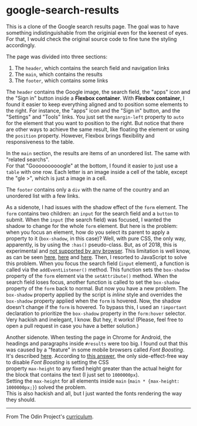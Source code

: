 # google-search-results

This is a clone of the Google search results page. The goal was to have something indistinguishable from the originial even for the keenest of eyes. For that, I would check the original source code to fine tune the styling accordingly.  

The page was divided into three sections:

1. The `header`, which contains the search field and navigation links
2. The `main`, which contains the results
3. The `footer`, which contains some links

The `header` contains the Google image, the search field, the "apps" icon and the
"Sign in" button inside a **Flexbox container**. With **Flexbox container**, I found it easier to keep everything aligned and to position some elements to the 
right. For instance, the "apps" icon and the "Sign in" button, and the "Settings"
and "Tools" links. You just set the `margin-left` property to `auto` for the
element that you want to position to the right. But notice that there are other ways
to achieve the same result, like floating the element or using
the `position` property. However, Flexbox brings flexibility and responsiveness to the table.

In the `main` section, the results are items of an unordered list. The same with "related searchs".  
For that "Goooooooooogle" at the bottom, I found it
easier to just use a `table` with one row. Each letter is an
image inside a cell of the table, except the "gle >", which is just a image
in a cell.

The `footer` contains only a `div` with the name of the country and an unordered list with
a few links.

As a sidenote, I had issues with the shadow effect of the `form`
element. The `form` contains two children: an `input` for the search field and a
`button` to submit. When the `input` (the search field) was focused, I wanted the
shadow to change for the whole `form` element. But here is the problem: when you
focus an element, how do you select its parent to apply a property to it
(`box-shadow`, in this case)? Well, with pure CSS, the only way, apparently, is
by using the `:has()` pseudo-class. But, as of 2018, this is experimental and [not
supported by any browser](https://caniuse.com/#feat=css-has). This limitation is
well know, as can be seen [here](https://stackoverflow.com/questions/2212583/affecting-parent-element-of-focusd-element-pure-csshtml-preferred#2212935), [here](https://stackoverflow.com/questions/1014861/is-there-a-css-parent-selector?noredirect=1&lq=1) and [here](https://en.wikipedia.org/wiki/Cascading_Style_Sheets#Limitations). Then, I resorted to JavaScript to solve this problem. When you focus the search field (`input` element), a function is called via the `addEventListener()` method. This function sets the `box-shadow` property of the `form` element via the `setAttribute()` method. When the search field loses focus, another function is called to set the `box-shadow` property of the `form` back to normal. But now you have a new problem. The `box-shadow` property
applied by the script is *inline* style and overrides the `box-shadow` property
applied when the `form` is hovered. Now, the shadow doesn't change if the `form` is hovered. To bypass this, I used an `!important` declaration to prioritize the `box-shadow` property in the `form:hover` selector.  
Very hackish and inelegant, I know. But hey, it works! (Please, feel free to open a pull request in case you have a better solution.)

Another sidenote. When testing the page in Chrome for Android, the headings and paragraphs inside `#results` were too big. I
found out that this was caused by a "feature" in some mobile browsers called
*Font Boosting*. It's described
[here](https://bugs.webkit.org/show_bug.cgi?id=84186). According to [this
answer](https://bugs.webkit.org/show_bug.cgi?id=84186#c17), the only side-effect-free way to disable *Font Boosting* is setting the CSS  
property `max-height` to any fixed height greater than the actual height for the block that contains the text (I just set to `1000000px`).  
Setting the `max-height` for all elements
inside `main` (`main * {max-height: 1000000px;}`) solved the problem.  
This is also hackish and all, but I just wanted the fonts rendering the way they should.

---

From The Odin Project's [curriculum](http://www.theodinproject.com/courses/web-development-101/lessons/html-css).
